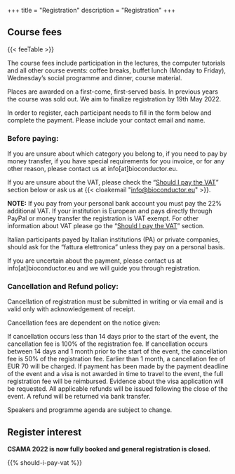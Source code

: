 +++
title = "Registration"
description = "Registration"
+++

## Course fees

{{< feeTable >}}

The course fees include participation in the lectures, the computer tutorials and all other course events: coffee breaks, buffet lunch (Monday to Friday), Wednesday’s social programme and dinner, course material.

Places are awarded on a first-come, first-served basis. In previous years the course was sold out. We aim to finalize registration by 19th May 2022.

In order to register, each participant needs to fill in the form below and complete the payment. Please include your contact email and name.

### Before paying:

If you are unsure about which category you belong to, if you need to pay by money transfer, if you have special requirements for you invoice, or for any other reason, please contact us at info[at]bioconductor.eu.

If you are unsure about the VAT, please check the “[Should I pay the VAT](#VAT)” section below or ask us at {{< cloakemail "info@bioconductor.eu" >}}.

**NOTE:** If you pay from your personal bank account you must pay the 22% additional VAT. If your institution is European and pays directly through PayPal or money transfer the registration is VAT exempt. For other information about VAT please go the “[Should I pay the VAT](#VAT)” section.

Italian participants payed by Italian institutions (PA) or private companies, should ask for the “fattura elettronica” unless they pay on a personal basis.

If you are uncertain about the payment, please contact us at info[at]bioconductor.eu and we will guide you through registration.

### Cancellation and Refund policy:

Cancellation of registration must be submitted in writing or via email and is valid only with acknowledgement of receipt.

Cancellation fees are dependent on the notice given:

If cancellation occurs less than 14 days prior to the start of the event, the cancellation fee is 100% of the registration fee. If cancellation occurs between 14 days and 1 month prior to the start of the event, the cancellation fee is 50% of the registration fee. Earlier than 1 month, a cancellation fee of EUR 70 will be charged. If payment has been made by the payment deadline of the event and a visa is not awarded in time to travel to the event, the full registration fee will be reimbursed. Evidence about the visa application will be requested. All applicable refunds will be issued following the close of the event. A refund will be returned via bank transfer. 

Speakers and programme agenda are subject to change.

## Register interest

**CSAMA 2022 is now fully booked and general registration is closed.**  <!--A small number of stipends (see below) are still available.  Please email us at info[at]bioconductor.eu if you would like to apply for a stipend.-->

<!--
<div class="container">
<form name="register" 
      method="post" 
      target="_top" 
      action="/registration-success/" 
      data-netlify="true">
  <div class="row">
    <div class="col-sm-1">
        <input id="output-email-subject" type="hidden" name="subject" value="">
        <div class="form-group">
            <label for="title">Title</label>
            <input type="text" class="form-control" name="title" id="title">
        </div>
    </div>
    <div class="col-sm-5">
        <div class="form-group">
            <label for="name">First Name(s)</label>
            <input type="text" class="form-control" name="name" id="name" required="">
        </div>
    </div>
    <div class="col-sm-6">
        <div class="form-group">
            <label for="surname">Surname(s)</label>
            <input type="text" class="form-control" name="surname" id="surname" required="">
        </div>
    </div>
  </div>
  <div class="row">
    <div class="col-sm-6">
      <div class="form-group">
        <label for="position">Career Stage / Position</label>
        <select class="form-control" name="position" id="position">
        <option hidden disabled selected value> -- select an option -- </option>
        <option>Undergraduate or Masters Student</option>
        <option>Postgraduate / Predoc Student</option>
        <option>Postdoc</option>
        <option>Staff Scientist</option>
        <option>Medical Doctor</option>
        <option>Principle Investigator</option>
        <option>Other</option>
        </select>
      </div>
    </div>
    <div class="col-sm-6">
      <div class="form-group">
        <label for="affiliation">Affiliation or Organisation</label>
        <input type="text" class="form-control" name="affiliation" id="affiliation" required="">
      </div>
    </div>
  </div>
  <div class="row">
    <div class="col-sm-12">
      <div class="form-group">
        <label for="address">Postal Address (for the invoice - include at least street, city, zip code, & country)</label>
        <input type="text" class="form-control" name="address" id="address" required="">
      </div>
    </div>
  </div>
  <div class="row">
    <div class="col-sm-6">
      <div class="form-group">
        <label for="email">Email Address</label>
        <input type="email" class="form-control" name="email" id="email" oninput="updateSubject(this.value)" required="">
      </div>
    </div>
    <div class="col-sm-6">
      <div class="form-group">
        <label for="phone">Telephone Number (not required)</label>
        <input type="text" class="form-control" name="phone" id="phone">
      </div>
    </div>
  </div>
  <div class="row">
    <div class="col-lg-4 col-md-6">
      <div class="form-group">
        <label for="diet">Dietary Requirements<br/>(leave blank if none)</label>
        <input type="text" class="form-control" name="diet" id="diet">
      </div>
    </div>
    <div class="col-lg-4 col-md-6">
      <div class="form-group">
        <label for="vat">VAT Number<br/>(only if you need this on the invoice)</label>
        <input type="text" class="form-control" name="vat" id="vat">
      </div>
    </div>
    <div class="col-lg-4 col-md-6">
      <div class="form-group">
        <label for="pay-bank-transfer">Pay by bank transfer rather than PayPal<br/>(we will send you an invoice with the bank details)</label>
        <input type="checkbox" class="form-control" id="pay-bank-transfer" name="pay-bank-transfer">
      </div>
    </div>
  </div>
  <div class="row">
    <div class="col-sm-12 text-center">
      <button type="submit" class="btn btn-template-main"><i class="far fa-envelope"></i>Submit Registration</button>
    </div>

</form>
</div>
-->

<!--
### Stipends for scientists displaced by war

We are grateful to be able to provide a limited number of travel and registration stipends for displaced scientists. Criteria are: displacement from home or workplace due to a war event in the last year, and previous engagement with biostatistics, statistical computing or biological data science, typically evidenced by a degree or job position. Applications satisfying the criteria will be awarded on a first-come-first-serve basis, based on available funding. We will book for you (or if we agree in advance, reimburse) train travel within Europe, accommodation during the course, and registration fee. Please email your CV, a motivation paragraph describing your engagement in this area of science, and a brief summary of your circumstances, to info[at]bioconductor.eu. All information will be treated confidentially.
-->

{{% should-i-pay-vat %}}
